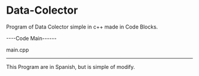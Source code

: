 # Data-Colector
Program of Data Colector simple in c++ made in Code Blocks.

----Code Main------

main.cpp

-------------------

This Program are in Spanish, but is simple of modify.
